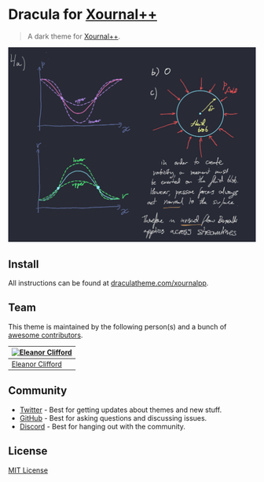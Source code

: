 # Dracula for [Xournal++](https://xournalpp.github.io)

> A dark theme for [Xournal++](https://xournalpp.github.io).

![Screenshot](./screenshot.png)

## Install

All instructions can be found at [draculatheme.com/xournalpp](https://draculatheme.com/xournalpp).

## Team

This theme is maintained by the following person(s) and a bunch of [awesome contributors](https://github.com/dracula/xournalpp/graphs/contributors).

| [![Eleanor Clifford](https://github.com/eleanor-clifford.png?size=100)](https://github.com/eleanor-clifford) |
| ------------------------------------------------------------------------------------------------ |
| [Eleanor Clifford](https://github.com/eleanor-clifford)                                                  |

## Community

- [Twitter](https://twitter.com/draculatheme) - Best for getting updates about themes and new stuff.
- [GitHub](https://github.com/dracula/dracula-theme/discussions) - Best for asking questions and discussing issues.
- [Discord](https://draculatheme.com/discord-invite) - Best for hanging out with the community.

## License

[MIT License](./LICENSE)
